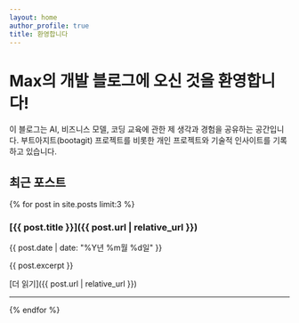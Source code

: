 ```yaml
---
layout: home
author_profile: true
title: 환영합니다
---
```


# Max의 개발 블로그에 오신 것을 환영합니다!

이 블로그는 AI, 비즈니스 모델, 코딩 교육에 관한 제 생각과 경험을 공유하는 공간입니다. 부트아지트(bootagit) 프로젝트를 비롯한 개인 프로젝트와 기술적 인사이트를 기록하고 있습니다.

## 최근 포스트

{% for post in site.posts limit:3 %}

### [{{ post.title }}]({{ post.url | relative_url }})

{{ post.date | date: "%Y년 %m월 %d일" }}

{{ post.excerpt }}

[더 읽기]({{ post.url | relative_url }})

---

{% endfor %}
